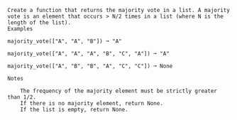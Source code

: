     Create a function that returns the majority vote in a list. A majority vote is an element that occurs > N/2 times in a list (where N is the length of the list).
    Examples

    majority_vote(["A", "A", "B"]) ➞ "A"

    majority_vote(["A", "A", "A", "B", "C", "A"]) ➞ "A"

    majority_vote(["A", "B", "B", "A", "C", "C"]) ➞ None

    Notes

        The frequency of the majority element must be strictly greater than 1/2.
        If there is no majority element, return None.
        If the list is empty, return None.
